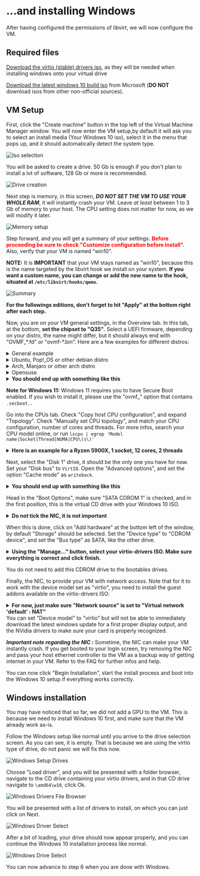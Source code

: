 # ...and installing Windows

After having configured the permissions of libvirt, we will now configure the VM.

## Required files

[Download the virtio (stable) drivers iso](https://github.com/virtio-win/virtio-win-pkg-scripts/blob/master/README.md), as they will be needed when installing windows onto your virtual drive

[Download the latest windows 10 build iso](https://www.microsoft.com/software-download/windows10) from Microsoft (**DO NOT** download isos from other non-official sources).

## VM Setup

First, click the "Create machine" button in the top left of the Virtual Machine Manager window. You will now enter the VM setup,by default it will ask you to select an install media (Your Windows 10 iso), select it in the menu that pops up, and it should automatically detect the system type.

![Iso selection](images/vmm_iso_selection.png)

You will be asked to create a drive. 50 Gb is enough if you don't plan to install a lot of software, 128 Gb or more is recommended.

![Drive creation](images/vmm_disk_creation.png)

Next step is memory, in this screen, ***DO NOT SET THE VM TO USE YOUR WHOLE RAM***, it will instantly crash your VM. Leave *at least* between 1 to 3 Gb of memory to your host. The CPU setting does not matter for now, as we will modify it later.

![Memory setup](images/vmm_memory_setup.png)

Step forward, and you will get a summary of your settings. <strong style="color:red">Before proceeding be sure to check "Customize configuration before install".</strong> Also, verify that your VM is named "win10".

**NOTE:** It is **IMPORTANT** that your VM stays named as "win10", because this is the name targeted by the libvirt hook we install on your system. **If you want a custom name, you can change or add the new name to the hook, situated at `/etc/libvirt/hooks/qemu`.**

![Summary](images/vmm_name.png)

**For the followings editions, don't forget to hit "Apply" at the bottom right after each step.**

Now, you are on your VM general settings, in the Overview tab. In this tab, at the bottom, **set the chipset to "Q35"**. Select a UEFI firmware, depending on your distro, the name might differ, but it should always end with "OVMF_\*.fd" or "ovmf-\*.bin". Here are a few examples for different distros:

<details>
    <summary>General example</summary>
    <pre>/usr/share/edk2/ovmf/OVMF_CODE.fd</pre>
</details>

<details>
    <summary>Ubuntu, Pop!_OS or other debian distro</summary>
    <pre>/usr/share/OVMF/OVMF_CODE_4M.fd</pre>
</details>

<details>
    <summary>Arch, Manjaro or other arch distro</summary>
    <pre>/usr/share/edk2-ovmf/x64/OVMF_CODE.fd</pre>
</details>

<details>
    <summary>Opensuse</summary>
    <pre>/usr/share/qemu/ovmf-x86_64.bin</pre>
</details>

<details>
    <summary><strong>You should end up with something like this</strong></summary>
    <img src="images/vmm_overview.png"/>
</details>

**Note for Windows 11:** Windows 11 requires you to have Secure Boot enabled. If you wish to install it, please use the "ovmf_" option that contains `.secboot.`.

Go into the CPUs tab. Check "Copy host CPU configuration", and expand "Topology". Check "Manually set CPU topology", and match your CPU configuration, number of cores and threads. For more infos, search your CPU model online, or run `lscpu | egrep 'Model name|Socket|Thread|NUMA|CPU\(s\)'`
<details>
    <summary><strong>Here is an example for a Ryzen 5900X, 1 socket, 12 cores, 2 threads</strong></summary>
    <img src="images/vmm_cpu.png"/>
</details>

Next, select the "Disk 1" drive, it should be the only one you have for now. Set your "Disk bus" to `VirtIO`. Open the "Advanced options", and set the option "Cache mode" as `writeback`.
<details>
    <summary><strong>You should end up with something like this</strong></summary>
    <img src="images/vmm_disk.png"/>
</details>

Head in the "Boot Options", make sure "SATA CDROM 1" is checked, and in the first position, this is the virtual CD drive with your Windows 10 ISO.
<details>
    <summary><strong>Do not tick the NIC, it is not important</strong></summary>
    <img src="images/vmm_boot1.png"/>
</details>

 When this is done, click on "Add hardware" at the bottom left of the window, by default "Storage" should be selected. Set the "Device type" to "CDROM device", and set the "Bus type" as SATA, like the other drive.
<details>
    <summary><strong>Using the "Manage..." button, select your virtio-drivers ISO. Make sure everything is correct and click finish.</strong></summary>
    <img src="images/vmm_boot2.png"/>
</details>

You do not need to add this CDROM drive to the bootables drives.

Finally, the NIC, to provide your VM with network access. Note that for it to work with the device model set as "virtio", you need to install the guest addons available on the virtio-drivers ISO.
<details>
    <summary><strong>For now, just make sure "Network source" is set to "Virtual network 'default' : NAT"</strong></summary>
    <img src="images/vmm_nic.png"/>
</details>
You can set "Device model" to "virtio" but will not be able to immediately download the latest windows update for a first proper display output, and the NVidia drivers to make sure your card is properly recognized.

***Important note regarding the NIC :*** Sometime, the NIC can make your VM instantly crash. If you get booted to your login screen, try removing the NIC and pass your host ethernet controller to the VM as a backup way of getting internet in your VM. Refer to the FAQ for further infos and help.

You can now click "Begin Installation", start the install process and boot into the Windows 10 setup if everything works correctly.

## Windows installation

You may have noticed that so far, we did not add a GPU to the VM. This is because we need to install Windows 10 first, and make sure that the VM already work as-is.

Follow the Windows setup like normal until you arrive to the drive selection screen. As you can see, it is empty. That is because we are using the virtio type of drive, do not panic we will fix this now.

![Windows Setup Drives](uploads/dfa4828fea018d3f441cc2566ab37fc0/Screenshot_win10-7.png)

Choose "Load driver", and you will be presented with a folder browser, navigate to the CD drive containing your virtio drivers, and in that CD drive navigate to `\amd64\w10`, click Ok.

![Windows Drivers File Browser](uploads/ef14ba6add48683e5d43e81724cb8d4d/Screenshot_win10-9.png)

You will be presented with a list of driver~~s~~ to install, on which you can just click on Next.

![Windows Driver Select](uploads/86c041a58d70d30d10543de56b23ff2d/Screenshot_win10-91.png)

After a bit of loading, your drive should now appear properly, and you can continue the Windows 10 installation process like normal.

![Windows Drive Select](uploads/9d1137d7749b470aba734baca9e268ac/Screenshot_win10-92.png)

You can now advance to step 6 when you are done with Windows.